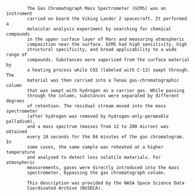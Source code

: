 
            The Gas Chromatograph Mass Spectrometer (GCMS) was an instrument
            carried on board the Viking Lander 2 spacecraft. It performed a
            molecular analysis experiment by searching for chemical compounds
            in the upper surface layer of Mars and measuring atmospheric
            composition near the surface. GCMS had high sensitivity, high
            structural specificity, and broad applicability to a wide range of
            compounds. Substances were vaporized from the surface material by
            a heating process while CO2 (labeled with C-13) swept through. The
            material was then carried into a Tenax gas-chromatographic column
            that was swept with hydrogen as a carrier gas. While passing
            through the column, substances were separated by different degrees
            of retention. The residual stream moved into the mass spectrometer
            (after hydrogen was removed by hydrogen-only-permeable palladium),
            and a mass spectrum (masses from 12 to 200 micron) was obtained
            every 10 seconds for the 84 minutes of the gas chromatogram. In
            some cases, the same sample was reheated at a higher temperature
            and analyzed to detect less volatile materials. For atmospheric
            measurements, gases were directly introduced into the mass
            spectrometer, bypassing the gas chromatograph column.

			This description was provided by the NASA Space Science Data 
			Coordinated Archive (NSSDCA).
        